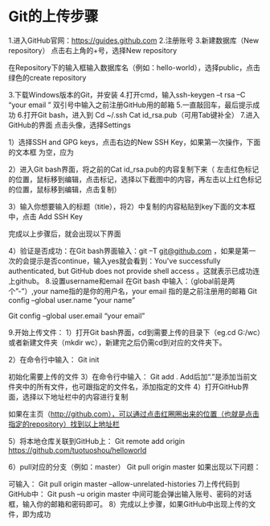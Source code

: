 # Git的上传步骤
1.进入GitHub官网：https://guides.github.com
2.注册账号
3.新建数据库（New repository）
点击右上角的+号，选择New repository
 
在Repository下的输入框输入数据库名（例如：hello-world），选择public，点击绿色的create repository
 
3.下载Windows版本的Git，并安装
4.打开cmd，输入ssh-keygen –t rsa –C “your email ”
双引号中输入之前注册GitHub用的邮箱
5.一直敲回车，最后提示成功
6.打开Git bash，进入到
Cd ~/.ssh
Cat id_rsa.pub（可用Tab键补全）
7.进入GitHub的界面
点击头像，选择Settings
 
1）选择SSH and GPG keys，点击右边的New SSH Key，如果第一次操作，下面的文本框 为空，应为
 
2）进入Git bash界面，将之前的Cat id_rsa.pub的内容复制下来（ 左击红色标记的位置，鼠标移到编辑，点击标记，选择以下截图中的内容，再左击以上红色标记的位置，鼠标移到编辑，点击复制）
 

3）输入你想要输入的标题（title），将2）中复制的内容粘贴到key下面的文本框中，点击 Add SSH Key
 
完成以上步骤后，就会出现以下界面
 
4）验证是否成功：在Git bash界面输入：git –T git@github.com ，如果是第一次的会提示是否continue，输入yes就会看到：You've successfully authenticated, but GitHub does not provide shell access 。这就表示已成功连上github。
8.设置username和email
在Git bash 中输入：（global前是两个”-”）,your name指的是你的用户名，your email 指的是之前注册用的邮箱
Git config –global user.name “your name”
 
Git config –global user.email “your email”
 
9.开始上传文件：
1）打开Git bash界面，cd到需要上传的目录下（eg.cd G:/wc）或者新建文件夹（mkdir wc），新建完之后仍需cd到对应的文件夹下。
 
2）在命令行中输入：
Git init
 
初始化需要上传的文件
3）在命令行中输入：
Git add .
Add后加“.”是添加当前文件夹中的所有文件，也可跟指定的文件名，添加指定的文件
4）打开GitHub界面，选择以下地址栏中的内容进行复制
 
如果在主页（http://github.com），可以通过点击红圈圈出来的位置（也就是点击指定的repository）找到以上地址栏
 
5）将本地仓库关联到GitHub上：
Git remote add origin https://github.com/tuotuoshou/helloworld
 
6）pull对应的分支（例如：master）
Git pull origin master 
如果出现以下问题：
 
可输入：
Git pull origin master –allow-unrelated-histories
7)上传代码到GitHub中：
Git push –u origin master
中间可能会弹出输入账号、密码的对话框，输入你的邮箱和密码即可。
8）完成以上步骤，如果GitHub中出现上传的文件，即为成功
 
